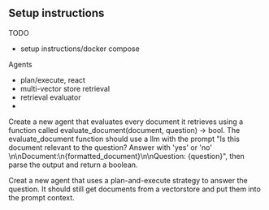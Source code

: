 ## Setup instructions

TODO
* setup instructions/docker compose

Agents
* plan/execute, react
* multi-vector store retrieval 
* retrieval evaluator
* 


Create a new agent that evaluates every document it retrieves using a function called evaluate_document(document, question) -> bool. 
The evaluate_document function should use a llm with the prompt "Is this document relevant to the question? Answer with 'yes'  or 'no' \n\nDocument:\n{formatted_document}\n\nQuestion: {question}", then parse the output and return a boolean. 


Creat a new agent that uses a plan-and-execute strategy to answer the question. It should still get documents from a vectorstore and put them into the prompt context. 